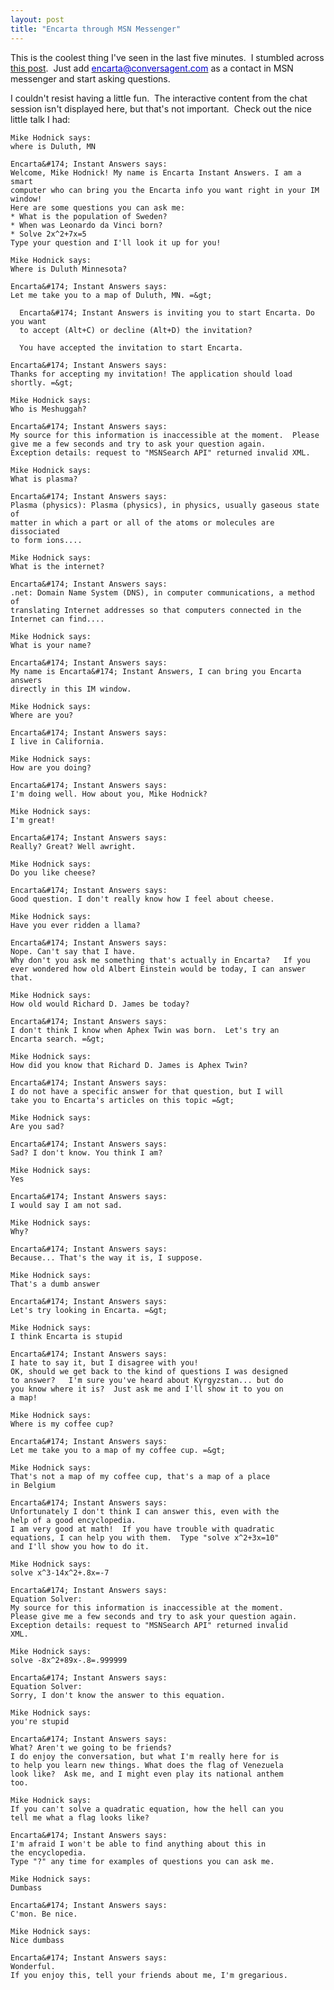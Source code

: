 ```yaml
---
layout: post
title: "Encarta through MSN Messenger"
---
```


<p>This is the coolest thing I've seen in the last five minutes.&nbsp; I stumbled across 
	<a href="http://blog.magenic.com/RajeshD/archive/2005/12/21/2159.aspx">this post</a>.&nbsp; 
	Just add <a href="mailto:encarta@conversagent.com">
	<font color="#0000cc">encarta@conversagent.com</font></a>&nbsp;as a 
	contact in MSN messenger and start asking questions.&nbsp; </p>
<p>I couldn't resist having a little fun.&nbsp; The interactive content 
	from the chat session isn't displayed here, but that's not important.&nbsp; 
	Check out the nice little talk I had:</p>

	Mike Hodnick says:
	where is Duluth, MN

	Encarta&#174; Instant Answers says:
	Welcome, Mike Hodnick! My name is Encarta Instant Answers. I am a smart 
	computer who can bring you the Encarta info you want right in your IM window!
	Here are some questions you can ask me:
	* What is the population of Sweden?
	* When was Leonardo da Vinci born?
	* Solve 2x^2+7x=5
	Type your question and I'll look it up for you!

	Mike Hodnick says:
	Where is Duluth Minnesota?

	Encarta&#174; Instant Answers says:
	Let me take you to a map of Duluth, MN. =&gt;
	  
	  Encarta&#174; Instant Answers is inviting you to start Encarta. Do you want 
	  to accept (Alt+C) or decline (Alt+D) the invitation?
	  
	  You have accepted the invitation to start Encarta.
	  
	Encarta&#174; Instant Answers says:
	Thanks for accepting my invitation! The application should load shortly. =&gt;

	Mike Hodnick says:
	Who is Meshuggah?

	Encarta&#174; Instant Answers says:
	My source for this information is inaccessible at the moment.  Please 
	give me a few seconds and try to ask your question again.
	Exception details: request to "MSNSearch API" returned invalid XML.

	Mike Hodnick says:
	What is plasma?

	Encarta&#174; Instant Answers says:
	Plasma (physics): Plasma (physics), in physics, usually gaseous state of 
	matter in which a part or all of the atoms or molecules are dissociated 
	to form ions....

	Mike Hodnick says:
	What is the internet?

	Encarta&#174; Instant Answers says:
	.net: Domain Name System (DNS), in computer communications, a method of 
	translating Internet addresses so that computers connected in the 
	Internet can find....

	Mike Hodnick says:
	What is your name?

	Encarta&#174; Instant Answers says:
	My name is Encarta&#174; Instant Answers, I can bring you Encarta answers 
	directly in this IM window.

	Mike Hodnick says:
	Where are you?

	Encarta&#174; Instant Answers says:
	I live in California. 

	Mike Hodnick says:
	How are you doing?

	Encarta&#174; Instant Answers says:
	I'm doing well. How about you, Mike Hodnick?

	Mike Hodnick says:
	I'm great!

	Encarta&#174; Instant Answers says:
	Really? Great? Well awright.  

	Mike Hodnick says:
	Do you like cheese?

	Encarta&#174; Instant Answers says:
	Good question. I don't really know how I feel about cheese.

	Mike Hodnick says:
	Have you ever ridden a llama?

	Encarta&#174; Instant Answers says:
	Nope. Can't say that I have.
	Why don't you ask me something that's actually in Encarta?   If you 
	ever wondered how old Albert Einstein would be today, I can answer 
	that.

	Mike Hodnick says:
	How old would Richard D. James be today?

	Encarta&#174; Instant Answers says:
	I don't think I know when Aphex Twin was born.  Let's try an 
	Encarta search. =&gt;

	Mike Hodnick says:
	How did you know that Richard D. James is Aphex Twin?

	Encarta&#174; Instant Answers says:
	I do not have a specific answer for that question, but I will 
	take you to Encarta's articles on this topic =&gt;

	Mike Hodnick says:
	Are you sad?

	Encarta&#174; Instant Answers says:
	Sad? I don't know. You think I am?

	Mike Hodnick says:
	Yes

	Encarta&#174; Instant Answers says:
	I would say I am not sad.

	Mike Hodnick says:
	Why?

	Encarta&#174; Instant Answers says:
	Because... That's the way it is, I suppose.

	Mike Hodnick says:
	That's a dumb answer

	Encarta&#174; Instant Answers says:
	Let's try looking in Encarta. =&gt;

	Mike Hodnick says:
	I think Encarta is stupid

	Encarta&#174; Instant Answers says:
	I hate to say it, but I disagree with you!
	OK, should we get back to the kind of questions I was designed 
	to answer?   I'm sure you've heard about Kyrgyzstan... but do 
	you know where it is?  Just ask me and I'll show it to you on 
	a map!

	Mike Hodnick says:
	Where is my coffee cup?

	Encarta&#174; Instant Answers says:
	Let me take you to a map of my coffee cup. =&gt;

	Mike Hodnick says:
	That's not a map of my coffee cup, that's a map of a place 
	in Belgium

	Encarta&#174; Instant Answers says:
	Unfortunately I don't think I can answer this, even with the 
	help of a good encyclopedia.
	I am very good at math!  If you have trouble with quadratic 
	equations, I can help you with them.  Type "solve x^2+3x=10" 
	and I'll show you how to do it.

	Mike Hodnick says:
	solve x^3-14x^2+.8x=-7

	Encarta&#174; Instant Answers says:
	Equation Solver:
	My source for this information is inaccessible at the moment.  
	Please give me a few seconds and try to ask your question again.
	Exception details: request to "MSNSearch API" returned invalid 
	XML.

	Mike Hodnick says:
	solve -8x^2+89x-.8=.999999

	Encarta&#174; Instant Answers says:
	Equation Solver:
	Sorry, I don't know the answer to this equation.

	Mike Hodnick says:
	you're stupid

	Encarta&#174; Instant Answers says:
	What? Aren't we going to be friends?
	I do enjoy the conversation, but what I'm really here for is 
	to help you learn new things. What does the flag of Venezuela 
	look like?  Ask me, and I might even play its national anthem 
	too.

	Mike Hodnick says:
	If you can't solve a quadratic equation, how the hell can you 
	tell me what a flag looks like?

	Encarta&#174; Instant Answers says:
	I'm afraid I won't be able to find anything about this in 
	the encyclopedia.
	Type "?" any time for examples of questions you can ask me.

	Mike Hodnick says:
	Dumbass

	Encarta&#174; Instant Answers says:
	C'mon. Be nice.

	Mike Hodnick says:
	Nice dumbass

	Encarta&#174; Instant Answers says:
	Wonderful.
	If you enjoy this, tell your friends about me, I'm gregarious.

